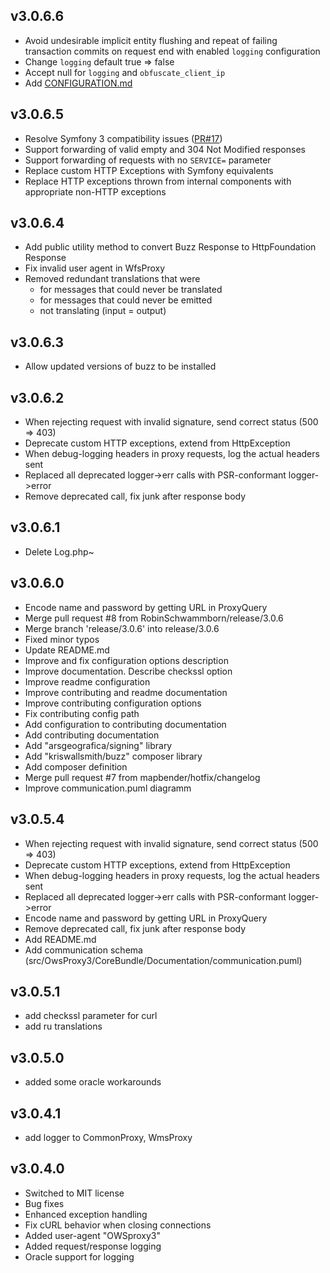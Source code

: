 ## v3.0.6.6
- Avoid undesirable implicit entity flushing and repeat of failing transaction commits on request end with enabled `logging` configuration
- Change `logging` default true => false
- Accept null for `logging` and `obfuscate_client_ip`
- Add [CONFIGURATION.md](https://github.com/mapbender/owsproxy3/blob/release/3.0.6/CONFIGURATION.md)

## v3.0.6.5
- Resolve Symfony 3 compatibility issues ([PR#17](https://github.com/mapbender/owsproxy3/pull/17))
- Support forwarding of valid empty and 304 Not Modified responses
- Support forwarding of requests with no `SERVICE=` parameter
- Replace custom HTTP Exceptions with Symfony equivalents
- Replace HTTP exceptions thrown from internal components with appropriate non-HTTP exceptions

## v3.0.6.4
- Add public utility method to convert Buzz Response to HttpFoundation Response
- Fix invalid user agent in WfsProxy
- Removed redundant translations that were
  - for messages that could never be translated
  - for messages that could never be emitted
  - not translating (input = output)

## v3.0.6.3
- Allow updated versions of buzz to be installed

## v3.0.6.2
- When rejecting request with invalid signature, send correct status (500 => 403)
- Deprecate custom HTTP exceptions, extend from HttpException
- When debug-logging headers in proxy requests, log the actual headers sent
- Replaced all deprecated logger->err calls with PSR-conformant logger->error
- Remove deprecated call, fix junk after response body

## v3.0.6.1
- Delete Log.php~

## v3.0.6.0
- Encode name and password by getting URL in ProxyQuery
- Merge pull request #8 from RobinSchwammborn/release/3.0.6
- Merge branch 'release/3.0.6' into release/3.0.6
- Fixed minor typos
- Update README.md
- Improve and fix configuration options description
- Improve documentation. Describe checkssl option
- Improve readme configuration
- Improve contributing and readme documentation
- Improve contributing configuration options
- Fix contributing config path
- Add configuration to contributing documentation
- Add contributing documentation
- Add "arsgeografica/signing" library
- Add "kriswallsmith/buzz" composer library
- Add composer definition
- Merge pull request #7 from mapbender/hotfix/changelog
- Improve communication.puml diagramm

## v3.0.5.4
- When rejecting request with invalid signature, send correct status (500 => 403)
- Deprecate custom HTTP exceptions, extend from HttpException
- When debug-logging headers in proxy requests, log the actual headers sent
- Replaced all deprecated logger->err calls with PSR-conformant logger->error
- Encode name and password by getting URL in ProxyQuery
- Remove deprecated call, fix junk after response body
- Add README.md
- Add communication schema (src/OwsProxy3/CoreBundle/Documentation/communication.puml)

## v3.0.5.1
-  add checkssl parameter for curl
-  add ru translations

## v3.0.5.0
-  added some oracle workarounds

## v3.0.4.1
- add logger to CommonProxy, WmsProxy

## v3.0.4.0
- Switched to MIT license
- Bug fixes
- Enhanced exception handling
- Fix cURL behavior when closing connections
- Added user-agent "OWSproxy3"
- Added request/response logging
- Oracle support for logging
